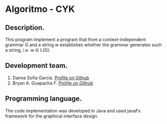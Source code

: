 # Algoritmo - CYK

## Description.
This program implement a program that from a context-independent grammar G and a string w establishes whether the grammar generates such a string, i.e. w ∈ L(G).

## Development team.
  1. Danna Sofia Garcia. [Profile on Github](https://github.com/Dannasofiagarcia)
  2. Bryan A. Guapacha F. [Profile on Github](https://github.com/BryanGF0822)

## Programming language.
The code implementation was developed in Java and used javaFx framework for the graphical interface design.
